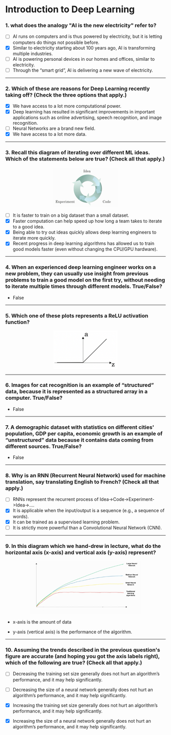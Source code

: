 # Introduction to Deep Learning

### 1. what does the analogy "AI is the new electricity" refer to?
- [ ] AI runs on computers and is thus powered by electricity, but it is letting computers do things not possible before.
- [x] Similar to electricity starting about 100 years ago, AI is transforming multiple industries.
- [ ] AI is powering personal devices in our homes and offices, similar to electricity.
- [ ] Through the “smart grid”, AI is delivering a new wave of electricity. 
---
### 2. Which of these are reasons for Deep Learning recently taking off? (Check the three options that apply.)
- [x] We have access to a lot more computational power.
- [x] Deep learning has resulted in significant improvements in important applications such as online advertising, speech recognition, and image recognition.
- [ ] Neural Networks are a brand new field.
- [x] We have access to a lot more data.
---
### 3. Recall this diagram of iterating over different ML ideas. Which of the statements below are true? (Check all that apply.)
<p align="center">
  <img width="40%" height="40%" src="https://github.com/RoBoTics-JHJ/Coursera_AndrewLectures/blob/main/1st_Nerual%20Networks%20and%20Deep%20Learning/1_Introduction%20to%20deep%20learning/C1W1_Q_image/3.png">
</p>

- [ ] It is faster to train on a big dataset than a small dataset.
- [x] Faster computation can help speed up how long a team takes to iterate to a good idea.
- [x] Being able to try out ideas quickly allows deep learning engineers to iterate more quickly.
- [x] Recent progress in deep learning algorithms has allowed us to train good models faster (even without changing the CPU/GPU hardware). 
---
### 4. When an experienced deep learning engineer works on a new problem, they can usually use insight from previous problems to train a good model on the first try, without needing to iterate multiple times through different models. True/False?
- False
---
### 5. Which one of these plots represents a ReLU activation function?
<p align="center">
  <img width="40%" height="40%" src="https://github.com/RoBoTics-JHJ/Coursera_AndrewLectures/blob/main/1st_Nerual%20Networks%20and%20Deep%20Learning/1_Introduction%20to%20deep%20learning/C1W1_Q_image/5.PNG">
</p>

---
### 6. Images for cat recognition is an example of “structured” data, because it is represented as a structured array in a computer. True/False?
- False
---
### 7. A demographic dataset with statistics on different cities' population, GDP per capita, economic growth is an example of “unstructured” data because it contains data coming from different sources. True/False?
- False
---
### 8. Why is an RNN (Recurrent Neural Network) used for machine translation, say translating English to French? (Check all that apply.)
- [ ] RNNs represent the recurrent process of Idea->Code->Experiment->Idea->....
- [x] It is applicable when the input/output is a sequence (e.g., a sequence of words).
- [x] It can be trained as a supervised learning problem.
- [ ] It is strictly more powerful than a Convolutional Neural Network (CNN). 
---
### 9. In this diagram which we hand-drew in lecture, what do the horizontal axis (x-axis) and vertical axis (y-axis) represent?
<p align="center">
  <img width="70%" height="70%" src="https://github.com/RoBoTics-JHJ/Coursera_AndrewLectures/blob/main/1st_Nerual%20Networks%20and%20Deep%20Learning/1_Introduction%20to%20deep%20learning/C1W1_Q_image/9.png">
</p>

- x-axis is the amount of data

- y-axis (vertical axis) is the performance of the algorithm.
---
### 10. Assuming the trends described in the previous question's figure are accurate (and hoping you got the axis labels right), which of the following are true? (Check all that apply.)
- [ ] Decreasing the training set size generally does not hurt an algorithm’s performance, and it may help significantly.
- [ ] Decreasing the size of a neural network generally does not hurt an algorithm’s performance, and it may help significantly.
- [x] Increasing the training set size generally does not hurt an algorithm’s performance, and it may help significantly.
- [x] Increasing the size of a neural network generally does not hurt an algorithm’s performance, and it may help significantly.









